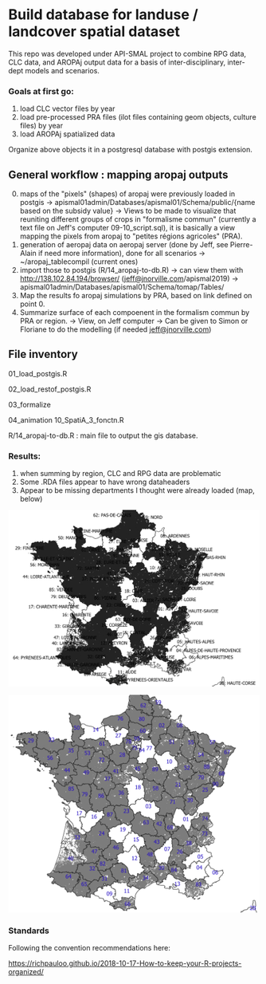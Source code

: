 # Build database for landuse / landcover spatial dataset 

This repo was developed under API-SMAL project to combine RPG data, CLC data, and AROPAj output data for a basis of inter-disciplinary, inter-dept models and scenarios.

### Goals at first go:

1. load CLC vector files by year
2. load pre-processed PRA files (ilot files containing geom objects, culture files) by year
3. load AROPAj spatialized data

Organize above objects it in a postgresql database with postgis extension.

## General workflow : mapping aropaj outputs
0. maps of the "pixels" (shapes) of aropaj were previously loaded in postgis
-> apismal01admin/Databases/apismal01/Schema/public/{name based on the subsidy value}
-> Views to be made to visualize that reuniting different groups of crops in "formalisme commun" (currently a text file on Jeff's computer 09-10_script.sql), it is basically a view mapping the pixels from aropaj to "petites régions agricoles" (PRA). 
1. generation of aeropaj data on aeropaj server (done by Jeff, see Pierre-Alain if need more information), done for all scenarios
-> ~/aropaj_tablecompil (current ones)
2. import those to postgis (R/14_aropaj-to-db.R)
-> can view them with http://138.102.84.194/browser/ (jeff@jnorville.com/apismal2019)
-> apismal01admin/Databases/apismal01/Schema/tomap/Tables/
3. Map the results fo aropaj simulations by PRA, based on link defined on point 0. 
4. Summarize surface of each compoenent in the formalism commun by PRA or region. 
-> View, on Jeff computer
-> Can be given to Simon or Floriane to do the modelling (if needed jeff@jnorville.com)

  
## File inventory

01_load_postgis.R

02_load_restof_postgis.R

03_formalize

04_animation
10_SpatiA_3_fonctn.R

R/14_aropaj-to-db.R : main file to output the gis database.


  
### Results:

1. when summing by region, CLC and RPG data are problematic
2. Some .RDA files appear to have wrong dataheaders
3. Appear to be missing departments I thought were already loaded (map, below)


![map of missing geom load.ilots depts](docimg/missingdepts.png)

![2nd map of missing geom load.ilots depts](docimg/missingdepts02.png)



### Standards

Following the convention recommendations here:

  https://richpauloo.github.io/2018-10-17-How-to-keep-your-R-projects-organized/
